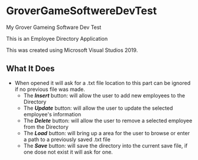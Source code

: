 # GroverGameSoftwereDevTest

My Grover Gameing Software Dev Test

This is an Employee Directory Application

This was created using Microsoft Visual Studios 2019. 

## What It Does 

* When opened it will ask for a .txt file location to this part can be ignored if no previous file was made.
  *  The ***Insert*** button: will allow the user to add new employees to the Directory
  * The ***Update*** button: will allow the user to update the selected employee's information
  * The ***Delete*** button: will allow the user to remove a selected employee from the Directory
  * The ***Load*** button: will bring up a area for the user to browse or enter a path to a previously saved .txt file 
  * The ***Save*** button: will save the directory into the current save file, if one dose not exist it will ask for one. 
